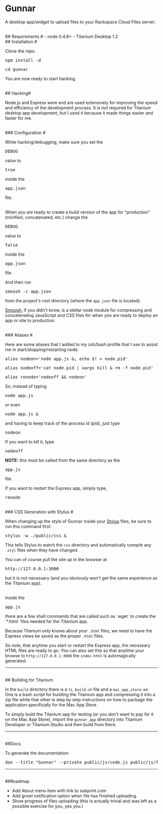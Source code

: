 # Gunnar #

A desktop app/widget to upload files to your Rackspace Cloud Files server.

<br>
## Requirements #
- node 0.4.8+
- Titanium Desktop 1.2


<br>
## Installation #

Clone the repo.

<pre>npm install -d</pre>

<pre>cd gunnar</pre>

You are now ready to start hacking.

<br>
## Hacking#



Node.js and Express were and are used extensively for improving the speed and efficiency of the development process.  It is _not_ required for Titanium desktop app development, but I used it because it made things easier and faster for me. 

<br>
### Configuration #

While hacking/debugging, make sure you set the 


<pre>DEBUG</pre> value to 
<pre>true</pre> inside the 
<pre>app.json</pre> 


file.


<br>
When you are ready to create a build version of the app for "production" (minified, concatenated, etc.) change the 

<pre>DEBUG</pre> value to 
<pre>false</pre> inside the 
<pre>app.json</pre> 


file.


And then run

<pre>smoosh -c app.json</pre>


from the project's root directory (where the `app.json` file is located).


[Smoosh](http://github.com/fat/smoosh), if you didn't know, is a stellar node module for compressing and concatenating JavaScript and CSS files for when you are ready to deploy an app or site to production.  


<br>
### Aliases #


Here are some aliases that I added to my zsh/bash profile that I use to assist me in start/stopping/restarting node:


<pre>alias nodeon='node app.js &; echo $! > node.pid'</pre>


<pre>alias nodeoff='cat node.pid | xargs kill & rm -f node.pid'</pre>


<pre>alias renode='nodeoff && nodeon'</pre>


So, instead of typing 
<pre>node app.js</pre> 
or even
<pre>node app.js &</pre> 
and having to keep track of the process id (pid), just type <pre>nodeon</pre>
If you want to kill it, type <pre>nodeoff</pre>  

**NOTE:** this must be called from the same directory as the 
<pre>app.js</pre> 
file.

If you want to restart the Express app, simply type, 
<pre>renode</pre>

<br>
### CSS Generation with Stylus #



When changing up the style of Gunnar inside your [Stylus](http://learnboost.github.com/stylus) files, be sure to run this command first:

 
<pre>stylus -w ./public/css &</pre>

This tells Stylus to watch the `css` directory and automatically compile any `.styl` files when they have changed.


You can of course pull the site up in the browser at


<pre>http://127.0.0.1:3000</pre>


but it is not necessary (and you obviously won't get the same experience as the Titanium app).

<br>
Inside the <pre>app.js</pre> there are a few shell commands that are called such as `wget` to create the `*.html` files needed for the Titanium app.  


Because Titanium only knows about your `.html` files, we need to have the Express views be saved as the proper `.html` files.  


So note, that anytime you start or restart the Express app, the necessary HTML files are ready to go.  You can also set this so that anytime your browse to `http://127.0.0.1:3000` the `index.html` is automagically generated.

***


<br>
## Building for Titanium

In the `build` directory there is a `ti_build.sh` file and a `mac_app_store.md`.  One is a bash script for building the Titanium app and compressing it into a zip file while that other is step by step instructions on how to package the application specifically for the Mac App Store.


To simply build the Titanium app for testing (or you don't want to pay for it on the Mac App Store), import the `gunnar_app` directory into Titanium Developer or Titanium Studio and then build from there.


***



<br>
##Docs


To generate the documentation:

<pre>
dox --title "Gunnar" --private public/js/code.js public/js/filesystem.js public/js/menu.js public/js/network.js public/js/properties.js public/js/setup.js public/js/utils.js > docs/index.html
</pre>

***



<br>
##Roadmap

* Add About menu item with link to subprint.com
* Add growl notification option when file has finished uploading.
* Show progress of files uploading (this is actually trivial and was left as a possible exercise for you, yes you.)